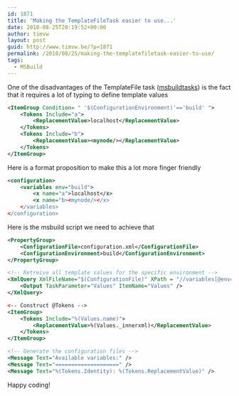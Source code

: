 ```yaml
---
id: 1871
title: 'Making the TemplateFileTask easier to use...'
date: 2010-08-25T20:19:52+00:00
author: timvw
layout: post
guid: http://www.timvw.be/?p=1871
permalink: /2010/08/25/making-the-templatefiletask-easier-to-use/
tags:
  - MSBuild
---
```

One of the disadvantages of the TemplateFile task ([msbuildtasks](http://msbuildtasks.tigris.org/)) is the fact that it requires a lot of typing to define template values

```xml
<ItemGroup Condition= " '$(ConfigurationEnvironment)'=='build' ">
	<Tokens Include="a">
		<ReplacementValue>localhost</ReplacementValue>
	</Tokens>
	<Tokens Include="b">
		<ReplacementValue><mynode/></ReplacementValue>
	</Tokens>
</ItemGroup>
```

Here is a format proposition to make this a lot more finger friendly

```xml
<configuration>
	<variables env="build">
		<x name="a">localhost</x>
		<x name="b><mynode/></x>
	</variables>
</configuration>
```

Here is the msbuild script we need to achieve that

```xml
<PropertyGroup>
	<ConfigurationFile>configuration.xml</ConfigurationFile>
	<ConfigurationEnvironment>build</ConfigurationEnvironment>
</PropertyGroup>

<!-- Retreive all template values for the specific environment -->
<XmlQuery XmlFileName="$(ConfigurationFile)" XPath = "//variables[@env='$(ConfigurationEnvironment)']/*">
	<Output TaskParameter="Values" ItemName="Values" />
</XmlQuery>

<-- Construct @Tokens -->
<ItemGroup>
	<Tokens Include="%(Values.name)">
		<ReplacementValue>%(Values._innerxml)</ReplacementValue>
	</Tokens>
</ItemGroup>

<!-- Generate the configuration files -->
<Message Text="Available variables:" />
<Message Text="====================" />
<Message Text="%(Tokens.Identity): %(Tokens.ReplacementValue)" />
```

Happy coding!
